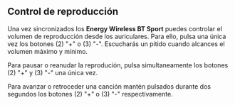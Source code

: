 ## Control de reproducción

Una vez sincronizados los **Energy Wireless BT Sport** puedes controlar el volumen de reproducción desde los auriculares. Para ello, pulsa una única vez los botones (2) "+" o (3) "-". Escucharás un pitido cuando alcances el volumen máximo y mínimo.

Para pausar o reanudar la reprodución, pulsa simultaneamente los botones (2) "+" y (3) "-" una única vez.

Para avanzar o retroceder una canción mantén pulsados durante dos segundos los botones (2) "+" o (3) "-" respectivamente. 

